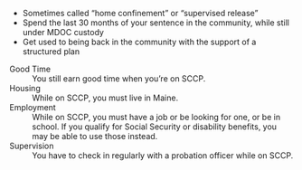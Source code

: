 - Sometimes called “home confinement” or “supervised release”
- Spend the last 30 months of your sentence in the community, while still under MDOC custody
- Get used to being back in the community with the support of a structured plan

<dl>
<dt>Good Time</dt>
<dd>You still earn good time when you’re on SCCP.</dd>
<dt>Housing</dt>
<dd>While on SCCP, you must live in Maine.</dd>
<dt>Employment</dt>
<dd>While on SCCP, you must have a job or be looking for one, or be in school. If you qualify for Social Security or disability benefits, you may be able to use those instead.</dd>
<dt>Supervision</dt>
<dd>You have to check in regularly with a probation officer while on SCCP.</dd>
</dl>
